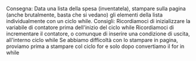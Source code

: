 Consegna:
Data una lista della spesa (inventatela), stampare sulla pagina (anche brutalmente, basta che si vedano) gli elementi della lista individualmente con un ciclo while.
Consigli:
Ricordiamoci di inizializzare la variabile di contatore prima dell'inizio del ciclo while
Ricordiamoci di incrementare il contatore, o comunque di inserire una condizione di uscita, all'interno ciclo while
Se abbiamo difficoltà con lo stampare in pagina, proviamo prima a stampare col ciclo for e solo dopo convertiamo il for in while